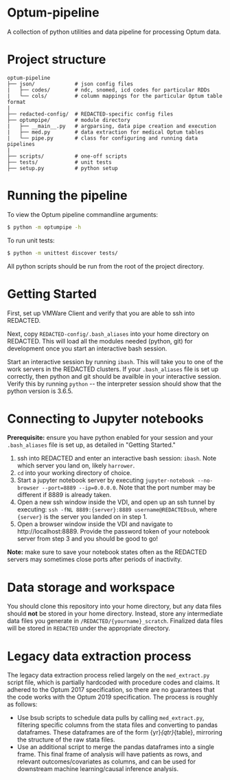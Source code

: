 # Optum-pipeline

A collection of python utilities and data pipeline for processing Optum data.

# Project structure


~~~
optum-pipeline
├── json/             # json config files
|   ├── codes/        # ndc, snomed, icd codes for particular RDDs        
|   └── cols/         # column mappings for the particular Optum table format
|
├── redacted-config/  # REDACTED-specific config files
├── optumpipe/        # module directory
|   ├── __main__.py   # argparsing, data pipe creation and execution
|   ├── med.py        # data extraction for medical Optum tables
|   └── pipe.py       # class for configuring and running data pipelines
|
├── scripts/          # one-off scripts
├── tests/            # unit tests
├── setup.py          # python setup
~~~

# Running the pipeline

To view the Optum pipeline commandline arguments:

~~~bash
$ python -m optumpipe -h
~~~

To run unit tests:

~~~bash
$ python -m unittest discover tests/
~~~

All python scripts should be run from the root of the project directory.

# Getting Started

First, set up VMWare Client and verify that you are able to ssh into REDACTED.

Next, copy `REDACTED-config/.bash_aliases` into your home directory on REDACTED. This will load all the modules needed (python, git) for development once you start an interactive bash session.

Start an interactive session by running `ibash`. This will take you to one of the work servers in the REDACTED clusters. If your `.bash_aliases` file is set up correctly, then python and git should be availble in your interactive session. Verify this by running `python` -- the interpreter session should show that the python version is 3.6.5.

# Connecting to Jupyter notebooks

**Prerequisite:** ensure you have python enabled for your session and your `.bash_aliases` file is set up, as detailed in "Getting Started."

1. ssh into REDACTED and enter an interactive bash session: `ibash`. Note which server you land on, likely `harrower`.
2. `cd` into your working directory of choice.
3. Start a jupyter notebook server by executing `jupyter-notebook --no-browser --port=8889 --ip=0.0.0.0`. Note that the port number may be different if 8889 is already taken.
4. Open a new ssh window inside the VDI, and open up an ssh tunnel by executing: `ssh -fNL 8889:{server}:8889 username@REDACTEDsub`, where `{server}` is the server you landed on in step 1.
5. Open a browser window inside the VDI and navigate to http://localhost:8889. Provide the password token of your notebook server from step 3 and you should be good to go!

**Note:** make sure to save your notebook states often as the REDACTED servers may sometimes close ports after periods of inactivity.

# Data storage and workspace

You should clone this repository into your home directory, but any data files should **not** be stored in your home directory. Instead, store any intermediate data files you generate in `/REDACTED/{yourname}_scratch`. Finalized data files will be stored in `REDACTED` under the appropriate directory.

# Legacy data extraction process

The legacy data extraction process relied largely on the `med_extract.py` script file, which is partially hardcoded with procedure codes and claims. It adhered to the Optum 2017 specification, so there are no guarantees that the code works with the Optum 2019 specification. The process is roughly as follows:

- Use bsub scripts to schedule data pulls by calling `med_extract.py`, filtering specific columns from the stata files and converting to pandas dataframes. These dataframes are of the form {yr}_{qtr}_{table}, mirroring the structure of the raw stata files.
- Use an additional script to merge the pandas dataframes into a single frame. This final frame of analysis will have patients as rows, and relevant outcomes/covariates as columns, and can be used for downstream machine learning/causal inference analysis.
